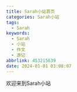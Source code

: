 ```yaml
---
title: Sarah小站首页
categories: Sarah小站
tags:
  - Sarah
keywords:
  - Sarah
  - 小站
  - 作文
  - 游记
abbrlink: 453215639
date: 2024-01-01 03:08:07
---
```


欢迎来到Sarah小站



